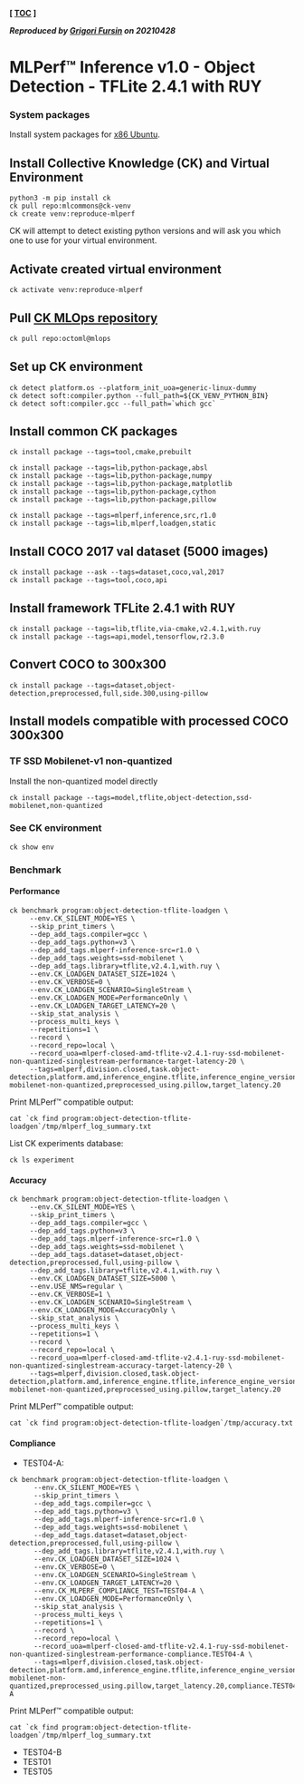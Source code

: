 **[ [TOC](../README.md) ]**

***Reproduced by [Grigori Fursin](https://cKnowledge.io/@gfursin) on 20210428***

# MLPerf&trade; Inference v1.0 - Object Detection - TFLite 2.4.1 with RUY

### System packages

Install system packages for [x86 Ubuntu](../platform/amd-milan.md).

## Install Collective Knowledge (CK) and Virtual Environment

```
python3 -m pip install ck
ck pull repo:mlcommons@ck-venv
ck create venv:reproduce-mlperf
```
CK will attempt to detect existing python versions and will ask you which one to use for your virtual environment.

## Activate created virtual environment

```
ck activate venv:reproduce-mlperf
```

## Pull [CK MLOps repository]( https://github.com/octoml/mlops )

```bash
ck pull repo:octoml@mlops
```

## Set up CK environment

```
ck detect platform.os --platform_init_uoa=generic-linux-dummy
ck detect soft:compiler.python --full_path=${CK_VENV_PYTHON_BIN}
ck detect soft:compiler.gcc --full_path=`which gcc`
```

## Install common CK packages
```
ck install package --tags=tool,cmake,prebuilt

ck install package --tags=lib,python-package,absl
ck install package --tags=lib,python-package,numpy
ck install package --tags=lib,python-package,matplotlib
ck install package --tags=lib,python-package,cython
ck install package --tags=lib,python-package,pillow

ck install package --tags=mlperf,inference,src,r1.0
ck install package --tags=lib,mlperf,loadgen,static
```

## Install COCO 2017 val dataset (5000 images)

```
ck install package --ask --tags=dataset,coco,val,2017
ck install package --tags=tool,coco,api
```

## Install framework TFLite 2.4.1 with RUY

```
ck install package --tags=lib,tflite,via-cmake,v2.4.1,with.ruy
ck install package --tags=api,model,tensorflow,r2.3.0
```

## Convert COCO to 300x300

```
ck install package --tags=dataset,object-detection,preprocessed,full,side.300,using-pillow
```

## Install models compatible with processed COCO 300x300

### TF SSD Mobilenet-v1 non-quantized

Install the non-quantized model directly
```
ck install package --tags=model,tflite,object-detection,ssd-mobilenet,non-quantized
```

### See CK environment

```
ck show env
```

### Benchmark

#### Performance

```
ck benchmark program:object-detection-tflite-loadgen \
     --env.CK_SILENT_MODE=YES \
     --skip_print_timers \
     --dep_add_tags.compiler=gcc \
     --dep_add_tags.python=v3 \
     --dep_add_tags.mlperf-inference-src=r1.0 \
     --dep_add_tags.weights=ssd-mobilenet \
     --dep_add_tags.library=tflite,v2.4.1,with.ruy \
     --env.CK_LOADGEN_DATASET_SIZE=1024 \
     --env.CK_VERBOSE=0 \
     --env.CK_LOADGEN_SCENARIO=SingleStream \
     --env.CK_LOADGEN_MODE=PerformanceOnly \
     --env.CK_LOADGEN_TARGET_LATENCY=20 \
     --skip_stat_analysis \
     --process_multi_keys \
     --repetitions=1 \
     --record \
     --record_repo=local \
     --record_uoa=mlperf-closed-amd-tflite-v2.4.1-ruy-ssd-mobilenet-non-quantized-singlestream-performance-target-latency-20 \
     --tags=mlperf,division.closed,task.object-detection,platform.amd,inference_engine.tflite,inference_engine_version.v2.4.1,inference_engine_backend.ruy,scenario.singlestream,mode.performance,workload.ssd-mobilenet-non-quantized,preprocessed_using.pillow,target_latency.20
```

Print MLPerf&trade; compatible output:
```
cat `ck find program:object-detection-tflite-loadgen`/tmp/mlperf_log_summary.txt
```

List CK experiments database:
```
ck ls experiment
```

#### Accuracy

```
ck benchmark program:object-detection-tflite-loadgen \
     --env.CK_SILENT_MODE=YES \
     --skip_print_timers \
     --dep_add_tags.compiler=gcc \
     --dep_add_tags.python=v3 \
     --dep_add_tags.mlperf-inference-src=r1.0 \
     --dep_add_tags.weights=ssd-mobilenet \
     --dep_add_tags.dataset=dataset,object-detection,preprocessed,full,using-pillow \
     --dep_add_tags.library=tflite,v2.4.1,with.ruy \
     --env.CK_LOADGEN_DATASET_SIZE=5000 \
     --env.USE_NMS=regular \
     --env.CK_VERBOSE=1 \
     --env.CK_LOADGEN_SCENARIO=SingleStream \
     --env.CK_LOADGEN_MODE=AccuracyOnly \
     --skip_stat_analysis \
     --process_multi_keys \
     --repetitions=1 \
     --record \
     --record_repo=local \
     --record_uoa=mlperf-closed-amd-tflite-v2.4.1-ruy-ssd-mobilenet-non-quantized-singlestream-accuracy-target-latency-20 \
     --tags=mlperf,division.closed,task.object-detection,platform.amd,inference_engine.tflite,inference_engine_version.v2.4.1,inference_engine_backend.ruy,scenario.singlestream,mode.accuracy,workload.ssd-mobilenet-non-quantized,preprocessed_using.pillow,target_latency.20
```

Print MLPerf&trade; compatible output:
     
```
cat `ck find program:object-detection-tflite-loadgen`/tmp/accuracy.txt 
```

#### Compliance

* TEST04-A:

```
ck benchmark program:object-detection-tflite-loadgen \
      --env.CK_SILENT_MODE=YES \
      --skip_print_timers \
      --dep_add_tags.compiler=gcc \
      --dep_add_tags.python=v3 \
      --dep_add_tags.mlperf-inference-src=r1.0 \
      --dep_add_tags.weights=ssd-mobilenet \
      --dep_add_tags.dataset=dataset,object-detection,preprocessed,full,using-pillow \
      --dep_add_tags.library=tflite,v2.4.1,with.ruy \
      --env.CK_LOADGEN_DATASET_SIZE=1024 \
      --env.CK_VERBOSE=0 \
      --env.CK_LOADGEN_SCENARIO=SingleStream \
      --env.CK_LOADGEN_TARGET_LATENCY=20 \
      --env.CK_MLPERF_COMPLIANCE_TEST=TEST04-A \
      --env.CK_LOADGEN_MODE=PerformanceOnly \
      --skip_stat_analysis \
      --process_multi_keys \
      --repetitions=1 \
      --record \
      --record_repo=local \
      --record_uoa=mlperf-closed-amd-tflite-v2.4.1-ruy-ssd-mobilenet-non-quantized-singlestream-performance-compliance.TEST04-A \
      --tags=mlperf,division.closed,task.object-detection,platform.amd,inference_engine.tflite,inference_engine_version.v2.4.1,inference_engine_backend.ruy,scenario.singlestream,mode.performance,workload.ssd-mobilenet-non-quantized,preprocessed_using.pillow,target_latency.20,compliance.TEST04-A
```

Print MLPerf&trade; compatible output:
       
```
cat `ck find program:object-detection-tflite-loadgen`/tmp/mlperf_log_summary.txt
```

* TEST04-B
* TEST01
* TEST05
